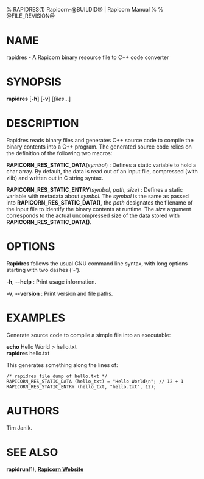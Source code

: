 % RAPIDRES(1) Rapicorn-@BUILDID@ | Rapicorn Manual
%
% @FILE_REVISION@


# NAME
rapidres - A Rapicorn binary resource file to C++ code converter


# SYNOPSIS
**rapidres** [**-h**] [**-v**] [*files*...]


# DESCRIPTION

Rapidres reads binary files and generates C++ source code to compile the
binary contents into a C++ program. The generated source code relies on
the definition of the following two macros:

**RAPICORN_RES_STATIC_DATA**(*symbol*)
:   Defines a static variable to hold a char array. By default, the data
    is read out of an input file, compressed (with zlib) and written out
    in C string syntax.

**RAPICORN_RES_STATIC_ENTRY**(*symbol*, *path*, *size*)
:   Defines a static variable with metadata about *symbol*.
    The *symbol* is the same as passed into **RAPICORN_RES_STATIC_DATA()**,
    the *path* designates the filename of the input file to identify the
    binary contents at runtime. The *size* argument corresponds to the
    actual uncompressed size of the data stored
    with **RAPICORN_RES_STATIC_DATA()**.


# OPTIONS

**Rapidres** follows the usual GNU command line syntax, with long options starting with two dashes ('-').

**-h**, **\--help**
:   Print usage information.

**-v**, **\--version**
:   Print version and file paths.


# EXAMPLES

Generate source code to compile a simple file into an executable:

**echo** Hello World > hello.txt	\
**rapidres** hello.txt

This generates something along the lines of:

    /* rapidres file dump of hello.txt */
    RAPICORN_RES_STATIC_DATA (hello_txt) = "Hello World\n"; // 12 + 1
    RAPICORN_RES_STATIC_ENTRY (hello_txt, "hello.txt", 12);


# AUTHORS
Tim Janik.


# SEE ALSO

**rapidrun**(1), [**Rapicorn Website**](http://rapicorn.org)
